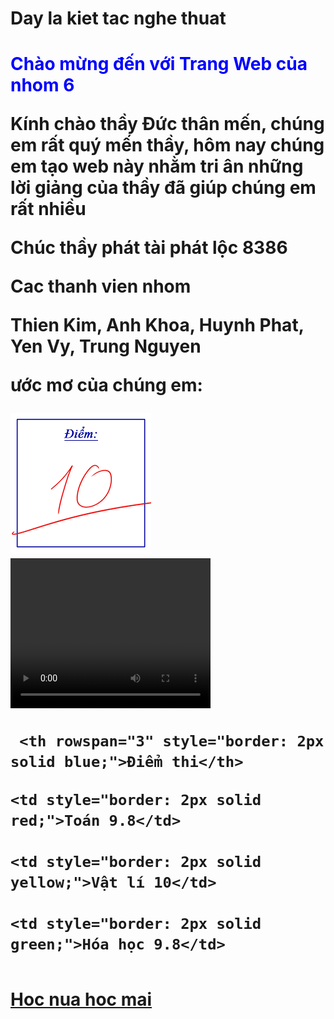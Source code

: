 <!DOCTYPE html>
<html>
<head>
        <h1> Day la kiet tac nghe thuat <h1>
<head>
<body>
       <p style="color: blue;">Chào mừng đến với Trang Web của nhom 6</p>
   <p style="color: red:"> Kính chào thầy Đức thân mến, chúng em rất quý mến thầy, hôm nay chúng em tạo web này nhằm tri ân những lời giảng của thầy đã giúp chúng em rất nhiều<p>
    <p style="color: yellow:"> Chúc thầy phát tài phát lộc 8386<p>
 <p>Cac thanh vien nhom<p>
                  <p>Thien Kim, Anh Khoa, Huynh Phat, Yen Vy, Trung Nguyen<p>
   <p> ước mơ của chúng em: <p>
  <img src="images.png">
        <video width="320" height="240" controls>
        <source src="lop.mp4" type="video/mp4">
        <source src="lop.ogg" type="video/ogg">
        trinhf duyeejt cuar banj khoong hoox trojw html
        </video>
   <table style="border-collapse: collapse;">
  <tr>

     <th rowspan="3" style="border: 2px solid blue;">Điểm thi</th>

  </tr>

  <tr>

    <td style="border: 2px solid red;">Toán 9.8</td>

    <td style="border: 2px solid yellow;">Vật lí 10</td>

    <td style="border: 2px solid green;">Hóa học 9.8</td>

  </tr>

</table>
   <a href="https://www.vietjack.com/">Hoc nua hoc mai </a>
<body>
</html>
